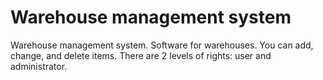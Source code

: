 # Warehouse management system

Warehouse management system. Software for warehouses.
You can add, change, and delete items.
There are 2 levels of rights: user and administrator.
